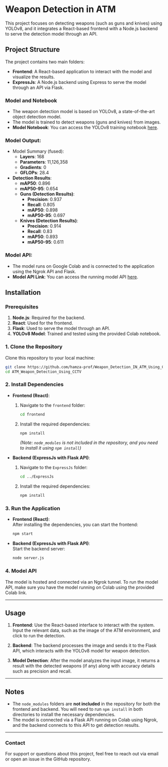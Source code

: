# **Weapon Detection in ATM**

This project focuses on detecting weapons (such as guns and knives) using YOLOv8, and it integrates a React-based frontend with a Node.js backend to serve the detection model through an API.

## **Project Structure**

The project contains two main folders:

- **Frontend**: A React-based application to interact with the model and visualize the results.
- **ExpressJs**: A Node.js backend using Express to serve the model through an API via Flask.

### **Model and Notebook**

- The weapon detection model is based on YOLOv8, a state-of-the-art object detection model.
- The model is trained to detect weapons (guns and knives) from images.
- **Model Notebook**: You can access the YOLOv8 training notebook [here](https://colab.research.google.com/drive/1fQVjIfndrnRiBuIjuXcnE7_WeIRdpZAu?usp=sharing).

### **Model Output:**
- Model Summary (fused):
  - **Layers**: 168
  - **Parameters**: 11,126,358
  - **Gradients**: 0
  - **GFLOPs**: 28.4
- **Detection Results**:
  - **mAP50**: 0.896
  - **mAP50-95**: 0.654
  - **Guns (Detection Results)**:
    - **Precision**: 0.937
    - **Recall**: 0.805
    - **mAP50**: 0.898
    - **mAP50-95**: 0.697
  - **Knives (Detection Results)**:
    - **Precision**: 0.914
    - **Recall**: 0.83
    - **mAP50**: 0.893
    - **mAP50-95**: 0.611

### **Model API:**
- The model runs on Google Colab and is connected to the application using the Ngrok API and Flask.
- **Model API Link**: You can access the running model API [here](https://colab.research.google.com/drive/1r-SYGEXgC4rFgbDd5SLpr-4kMf6T4x_y?usp=sharing).

## **Installation**

### **Prerequisites**
1. **Node.js**: Required for the backend.
2. **React**: Used for the frontend.
3. **Flask**: Used to serve the model through an API.
4. **YOLOv8 Model**: Trained and tested using the provided Colab notebook.

### **1. Clone the Repository**

Clone this repository to your local machine:

```bash
git clone https://github.com/hamza-prof/Weapon_Detection_IN_ATM_Using_CCTV.git
cd ATM_Weapon_Detection_Using_CCTV
```

### **2. Install Dependencies**

- **Frontend (React)**: 
  1. Navigate to the `frontend` folder:
     ```bash
     cd frontend
     ```
  2. Install the required dependencies:
     ```bash
     npm install
     ```
     *(Note: `node_modules` is not included in the repository, and you need to install it using `npm install`)*

- **Backend (ExpressJs with Flask API)**: 
  1. Navigate to the `ExpressJs` folder:
     ```bash
     cd ../ExpressJs
     ```
  2. Install the required dependencies:
     ```bash
     npm install
     ```

### **3. Run the Application**

- **Frontend (React)**:  
  After installing the dependencies, you can start the frontend:
  ```bash
  npm start
  ```

- **Backend (ExpressJs with Flask API)**:  
  Start the backend server:
  ```bash
  node server.js
  ```

### **4. Model API**

The model is hosted and connected via an Ngrok tunnel. To run the model API, make sure you have the model running on Colab using the provided Colab link.

---

## **Usage**

1. **Frontend**: Use the React-based interface to interact with the system. Input the relevant data, such as the image of the ATM environment, and click to run the detection.

2. **Backend**: The backend processes the image and sends it to the Flask API, which interacts with the YOLOv8 model for weapon detection.

3. **Model Detection**: After the model analyzes the input image, it returns a result with the detected weapons (if any) along with accuracy details such as precision and recall.

---

## **Notes**

- The `node_modules` folders are **not included** in the repository for both the frontend and backend. You will need to run `npm install` in both directories to install the necessary dependencies.
- The model is connected via a Flask API running on Colab using Ngrok, and the backend connects to this API to get detection results.

---

### **Contact**
For support or questions about this project, feel free to reach out via email or open an issue in the GitHub repository.
